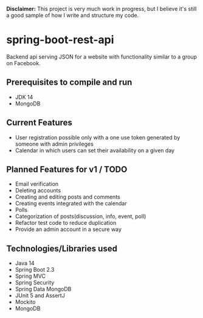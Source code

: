 **Disclaimer:** This project is very much work in progress, but I believe it's still a good sample of how I write and structure my code.
# spring-boot-rest-api
Backend api serving JSON for a website with functionality similar to a group on Facebook.
## Prerequisites to compile and run
- JDK 14
- MongoDB
## Current Features
- User registration possible only with a one use token generated by someone with admin privileges
- Calendar in which users can set their availability on a given day
## Planned Features for v1 / TODO
- Email verification
- Deleting accounts
- Creating and editing posts and comments
- Creating events integrated with the calendar
- Polls
- Categorization of posts(discussion, info, event, poll)
- Refactor test code to reduce duplication
- Provide an admin account in a secure way
## Technologies/Libraries used
- Java 14
- Spring Boot 2.3
- Spring MVC
- Spring Security
- Spring Data MongoDB
- JUnit 5 and AssertJ
- Mockito
- MongoDB
